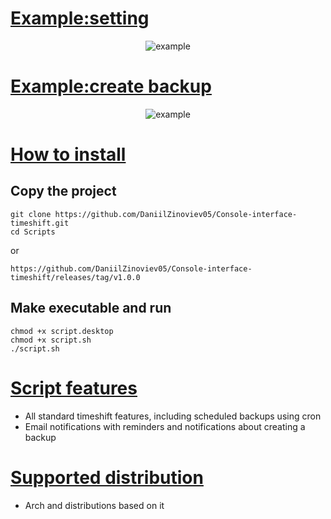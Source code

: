 # [Example:setting](#example-setting)

<div align="center">
  <img src="https://i.giphy.com/media/v1.Y2lkPTc5MGI3NjExY2pvNXI4ZHdmZTNxZXU4anZ2NDJyNmVmbzhtcnphMXZpaWw5dG90cyZlcD12MV9pbnRlcm5hbF9naWZfYnlfaWQmY3Q9Zw/7BcROBphzoJQZP1yDP/giphy.gif" alt="example"/>
</div>

# [Example:create backup](#create-backup)

<div align="center">
  <img src="https://i.giphy.com/media/v1.Y2lkPTc5MGI3NjExNXBzdXNnMjNwamRwY3dkdWg1MmtlZTV4MDN2bXo1bzA1eGU2eHl3MiZlcD12MV9pbnRlcm5hbF9naWZfYnlfaWQmY3Q9Zw/6WjLFORjvmoZEHOQNi/giphy.gif" alt="example"/>
</div>

# [How to install](#how-to-install)

## Copy the project

``` 
git clone https://github.com/DaniilZinoviev05/Console-interface-timeshift.git
cd Scripts
```
or

```
https://github.com/DaniilZinoviev05/Console-interface-timeshift/releases/tag/v1.0.0
```

## Make executable and run
```
chmod +x script.desktop
chmod +x script.sh
./script.sh 
```
# [Script features](#script-features)

- All standard timeshift features, including scheduled backups using cron
- Email notifications with reminders and notifications about creating a backup

# [Supported distribution](#supported-distro)

- Arch and distributions based on it
